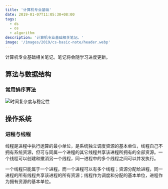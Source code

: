 ```yaml
---
title: '计算机专业基础'
date: 2019-01-07T11:05:30+08:00
tags:
  - ds
  - os
  - algorithm
description: '计算机专业基础相关笔记。'
image: '/images/2019/cs-basic-note/header.webp'
---
```


计算机专业基础相关笔记。笔记将会随学习进度更新。

<!--more-->

## 算法与数据结构

### 常用排序算法

![时间复杂度与稳定性](/images/2019/cs-basic-note/20201022110804.webp)

## 操作系统

### 进程与线程

线程是进程中执行运算的最小单位，是系统独立调度资源的基本单位，线程自己不拥有系统资源，但可与同属一个进程的其它线程共享该进程所拥有的全部资源。一个线程可以创建和撤消另一个线程，同一进程中的多个线程之间可以并发执行。

一个线程只能属于一个进程，而一个进程可以有多个线程；资源分配给进程，同一进程的所有线程共享该进程的所有资源；线程作为调度和分配的基本单位，进程作为拥有资源的基本单位。
